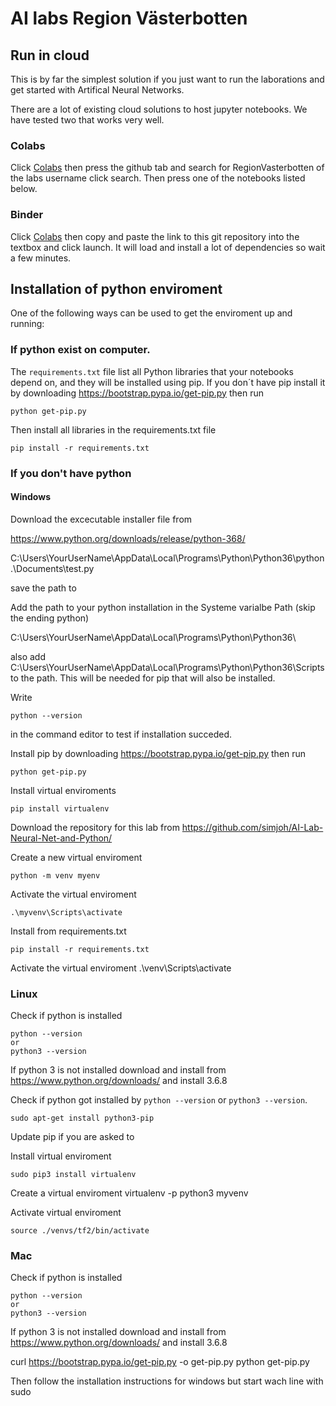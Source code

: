 # AI labs Region Västerbotten
## Run in cloud
This is by far the simplest solution if you just want to run the laborations and get started with Artifical Neural Networks. 
 
There are a lot of existing cloud solutions to host jupyter notebooks. We have tested two that works very well. 

### Colabs
Click [Colabs](https://colab.research.google.com/) then press the github tab and search for RegionVasterbotten  of the labs username click search. Then press one of the notebooks listed below.

### Binder
Click [Colabs](https://mybinder.org/) then copy and paste the link to this git repository into the textbox and click launch. It will load and install a lot of dependencies so wait a few minutes.


## Installation of python enviroment
One of the following ways can be used to get the enviroment up and running:

### If python exist on computer.
The `requirements.txt` file list all Python libraries that your notebooks
depend on, and they will be installed using pip. If you don´t have pip install it by downloading https://bootstrap.pypa.io/get-pip.py then run
```
python get-pip.py
```
Then install all libraries in the requirements.txt file

```
pip install -r requirements.txt
```

### If you don't have python 
#### Windows
Download the excecutable installer file from

https://www.python.org/downloads/release/python-368/


C:\Users\YourUserName\AppData\Local\Programs\Python\Python36\python .\Documents\test.py

save the path to 

Add the path to your python installation in the Systeme varialbe Path (skip the ending python)

C:\Users\YourUserName\AppData\Local\Programs\Python\Python36\

also add 
C:\Users\YourUserName\AppData\Local\Programs\Python\Python36\Scripts
to the path. This will be needed for pip that will also be installed.

Write
```
python --version
```
in the command editor to test if installation succeded.

Install pip by downloading https://bootstrap.pypa.io/get-pip.py then run
```
python get-pip.py
```

Install virtual enviroments
```
pip install virtualenv
```

Download the repository for this lab from https://github.com/simjoh/AI-Lab-Neural-Net-and-Python/

Create a new virtual enviroment
```
python -m venv myenv
```

Activate the virtual enviroment
```
.\myvenv\Scripts\activate
```

Install from requirements.txt
```
pip install -r requirements.txt
```

Activate the virtual enviroment
.\venv\Scripts\activate

### Linux
Check if python is installed
```
python --version
or
python3 --version
```

If python 3 is not installed download and install from https://www.python.org/downloads/ and install 3.6.8

Check if python got installed by `python --version` or `python3 --version`.

```
sudo apt-get install python3-pip
```
Update pip if you are asked to

Install virtual enviroment
```
sudo pip3 install virtualenv
```

Create a virtual enviroment
virtualenv -p python3 myvenv

Activate virtual enviroment
```
source ./venvs/tf2/bin/activate
```


### Mac
Check if python is installed
```
python --version
or
python3 --version
```

If python 3 is not installed download and install from https://www.python.org/downloads/ and install 3.6.8

curl https://bootstrap.pypa.io/get-pip.py -o get-pip.py
python get-pip.py

Then follow the installation instructions for windows but start wach line with sudo
